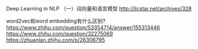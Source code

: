 Deep Learning in NLP （一）词向量和语言模型
http://licstar.net/archives/328

word2vec和word embedding有什么区别?
https://www.zhihu.com/question/53354714/answer/155313446
https://www.zhihu.com/question/32275069
https://zhuanlan.zhihu.com/p/26306795
